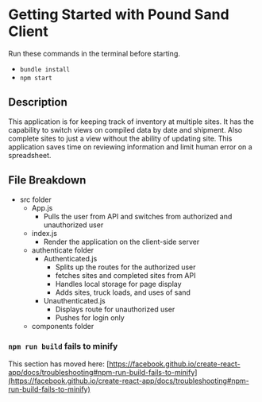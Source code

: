# Getting Started with Pound Sand Client
Run these commands in the terminal before starting.
- `bundle install`
- `npm start`

## Description
This application is for keeping track of inventory at multiple sites. It has the capability to switch views on compiled data by date and shipment. Also complete sites to just a view without the ability of updating site. This application saves time on reviewing information and limit human error on a spreadsheet.

## File Breakdown
- src folder
    - App.js
        - Pulls the user from API and switches from authorized and unauthorized user
    - index.js
        - Render the application on the client-side server
    - authenticate folder
        - Authenticated.js
            - Splits up the routes for the authorized user
            - fetches sites and completed sites from API
            - Handles local storage for page display
            - Adds sites, truck loads, and uses of sand
        - Unauthenticated.js
            - Displays route for unauthorized user 
            - Pushes for login only
    - components folder



### `npm run build` fails to minify

This section has moved here: [https://facebook.github.io/create-react-app/docs/troubleshooting#npm-run-build-fails-to-minify](https://facebook.github.io/create-react-app/docs/troubleshooting#npm-run-build-fails-to-minify)
